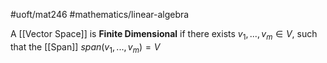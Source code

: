 #uoft/mat246 #mathematics/linear-algebra 

A [[Vector Space]] is **Finite Dimensional** if there exists $v_{1},...,v_{m}\in V$, such that the [[Span]] $span(v_{1},...,v_{m})=V$